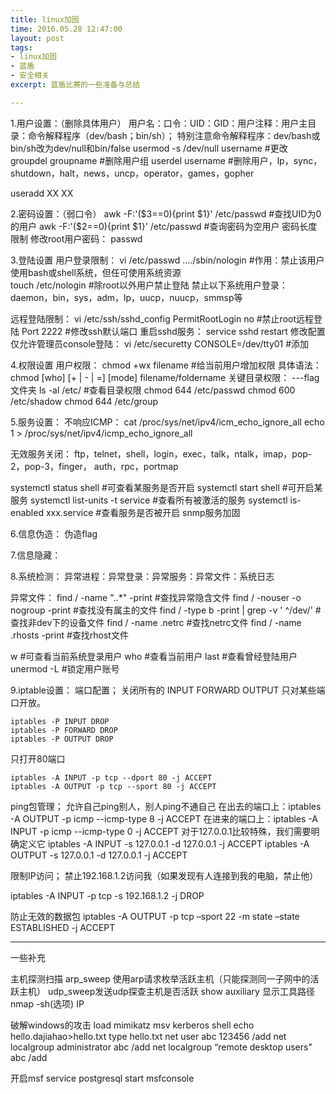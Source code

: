 ```yaml
---
title: linux加固
time: 2016.05.28 12:47:00
layout: post
tags:
- linux加固
- 蓝盾
- 安全相关
excerpt: 蓝盾比赛的一些准备与总结

---
```



1.用户设置：（删除具体用户）
用户名：口令：UID：GID：用户注释：用户主目录：命令解释程序（dev/bash；bin/sh）；
特别注意命令解释程序：dev/bash或bin/sh改为dev/null和bin/false
usermod -s /dev/null username        #更改
groupdel groupname        #删除用户组
userdel username            #删除用户，lp，sync，shutdown，halt，news，uncp，operator，games，gopher

useradd XX XX

2.密码设置：（弱口令）
awk  -F:'($3==0){print $1}' /etc/passwd        #查找UID为0的用户
awk  -F:'($2==0){print $1}' /etc/passwd        #查询密码为空用户
密码长度限制
修改root用户密码：
passwd

3.登陆设置
用户登录限制：
vi /etc/passwd
..../sbin/nologin        #作用：禁止该用户使用bash或shell系统，但任可使用系统资源    
touch /etc/nologin    #除root以外用户禁止登陆
禁止以下系统用户登录：
daemon，bin，sys，adm，lp，uucp，nuucp，smmsp等

远程登陆限制：
vi /etc/ssh/sshd_config
PermitRootLogin no        #禁止root远程登陆
Port 2222        #修改ssh默认端口
重启sshd服务：
service sshd restart
修改配置仅允许管理员console登陆：
vi /etc/securetty
CONSOLE=/dev/tty01        #添加

4.权限设置
用户权限：
chmod +wx filename        #给当前用户增加权限
具体语法：chmod [who] [+ | - | =] [mode] filename/foldername
关键目录权限：        ---flag文件夹
ls -al /etc/        #查看目录权限
chmod 644  /etc/passwd
chmod 600  /etc/shadow
chmod 644  /etc/group

5.服务设置：
不响应ICMP：
cat /proc/sys/net/ipv4/icm_echo_ignore_all
echo 1 > /proc/sys/net/ipv4/icmp_echo_ignore_all

无效服务关闭：
ftp，telnet，shell，login，exec，talk，ntalk，imap，pop-2，pop-3，finger，
auth，rpc，portmap

systemctl status shell	#可查看某服务是否开启
systemctl start shell	#可开启某服务
systemctl list-units -t service		#查看所有被激活的服务
systemctl is-enabled xxx.service	#查看服务是否被开启 
snmp服务加固


6.信息伪造：
伪造flag

7.信息隐藏：


8.系统检测：
异常进程：异常登录：异常服务：异常文件：系统日志

异常文件：
find / -name "..*" -print            #查找异常隐含文件
find / -nouser -o nogroup -print        #查找没有属主的文件
find / -type b -print | grep -v ' ^/dev/'        #查找非dev下的设备文件
find / -name .netrc        #查找netrc文件
find / -name .rhosts -print        #查找rhost文件

w	#可查看当前系统登录用户
who	#查看当前用户
last	#查看曾经登陆用户
unermod -L	#锁定用户账号


9.iptable设置：
端口配置；
关闭所有的 INPUT FORWARD OUTPUT 只对某些端口开放。

    iptables -P INPUT DROP
    iptables -P FORWARD DROP
    iptables -P OUTPUT DROP

只打开80端口

    iptables -A INPUT -p tcp --dport 80 -j ACCEPT
    iptables -A OUTPUT -p tcp --sport 80 -j ACCEPT

ping包管理；
允许自己ping别人，别人ping不通自己
在出去的端口上：iptables -A OUTPUT -p icmp --icmp-type 8 -j ACCEPT
在进来的端口上：iptables -A INPUT -p icmp --icmp-type 0 -j ACCEPT
对于127.0.0.1比较特殊，我们需要明确定义它
			iptables -A INPUT -s 127.0.0.1 -d 127.0.0.1 -j ACCEPT
			iptables -A OUTPUT -s 127.0.0.1 -d 127.0.0.1 -j ACCEPT

限制IP访问；
禁止192.168.1.2访问我（如果发现有人连接到我的电脑，禁止他）

 iptables -A INPUT -p tcp -s 192.168.1.2 -j DROP

防止无效的数据包
 iptables -A OUTPUT -p tcp –sport 22 -m state –state ESTABLISHED -j ACCEPT


----------------------------------------------

一些补充


主机探测扫描
arp_sweep 使用arp请求枚举活跃主机（只能探测同一子网中的活跃主机）
udp_sweep发送udp探查主机是否活跃
show auxiliary  显示工具路径
nmap -sh(选项) IP


破解windows的攻击
load mimikatz
msv
kerberos
shell
echo hello.dajiahao>hello.txt
type hello.txt
net user abc 123456 /add
net localgroup administrator abc /add
net localgroup “remote desktop users" abc /add


开启msf
service postgresql start
msfconsole


